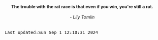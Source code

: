 
<div align="center"><b><span>The trouble with the rat race is that even if you win, you're still a rat.</span></b><br><br><i> - Lily Tomlin</i></div>
<br><br><kbd>Last updated:Sun Sep  1 12:10:31 2024</kbd>